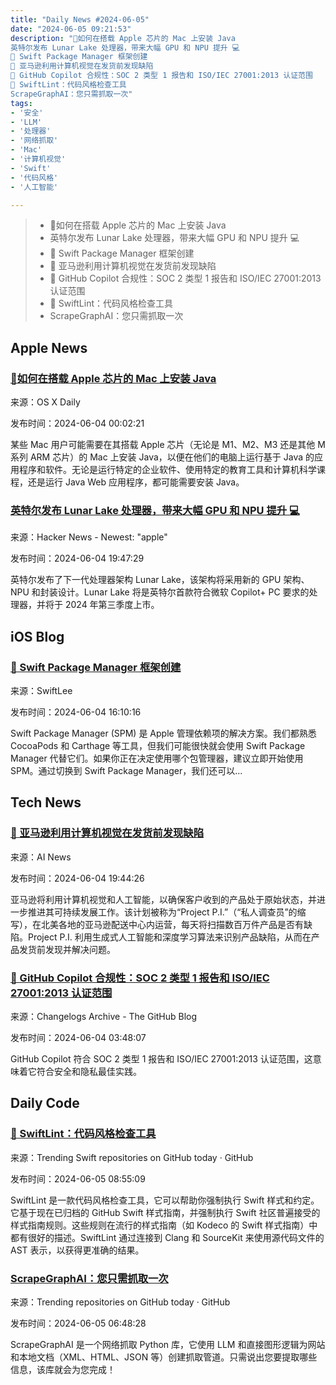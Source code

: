 ```yaml
---
title: "Daily News #2024-06-05"
date: "2024-06-05 09:21:53"
description: "🌟如何在搭载 Apple 芯片的 Mac 上安装 Java
英特尔发布 Lunar Lake 处理器，带来大幅 GPU 和 NPU 提升 💻
🌟 Swift Package Manager 框架创建
🤖 亚马逊利用计算机视觉在发货前发现缺陷
🎉 GitHub Copilot 合规性：SOC 2 类型 1 报告和 ISO/IEC 27001:2013 认证范围
🌟 SwiftLint：代码风格检查工具
ScrapeGraphAI：您只需抓取一次"
tags: 
- '安全'
- 'LLM'
- '处理器'
- '网络抓取'
- 'Mac'
- '计算机视觉'
- 'Swift'
- '代码风格'
- '人工智能'

---
```


> - 🌟如何在搭载 Apple 芯片的 Mac 上安装 Java
> - 英特尔发布 Lunar Lake 处理器，带来大幅 GPU 和 NPU 提升 💻
> - 🌟 Swift Package Manager 框架创建
> - 🤖 亚马逊利用计算机视觉在发货前发现缺陷
> - 🎉 GitHub Copilot 合规性：SOC 2 类型 1 报告和 ISO/IEC 27001:2013 认证范围
> - 🌟 SwiftLint：代码风格检查工具
> - ScrapeGraphAI：您只需抓取一次

## Apple News

### [🌟如何在搭载 Apple 芯片的 Mac 上安装 Java](https://osxdaily.com/2024/06/03/how-install-java-mac-m3-m2-m1-apple-silicon/)

来源：OS X Daily

发布时间：2024-06-04 00:02:21

某些 Mac 用户可能需要在其搭载 Apple 芯片（无论是 M1、M2、M3 还是其他 M 系列 ARM 芯片）的 Mac 上安装 Java，以便在他们的电脑上运行基于 Java 的应用程序和软件。无论是运行特定的企业软件、使用特定的教育工具和计算机科学课程，还是运行 Java Web 应用程序，都可能需要安装 Java。

### [英特尔发布 Lunar Lake 处理器，带来大幅 GPU 和 NPU 提升 💻](https://arstechnica.com/gadgets/2024/06/intels-new-lunar-lake-chips-promise-big-gpu-and-npu-upgrades-minor-cpu-boosts/)

来源：Hacker News - Newest: "apple"

发布时间：2024-06-04 19:47:29

英特尔发布了下一代处理器架构 Lunar Lake，该架构将采用新的 GPU 架构、NPU 和封装设计。Lunar Lake 将是英特尔首款符合微软 Copilot+ PC 要求的处理器，并将于 2024 年第三季度上市。

## iOS Blog

### [🌟 Swift Package Manager 框架创建](https://www.avanderlee.com/swift/creating-swift-package-manager-framework/)

来源：SwiftLee

发布时间：2024-06-04 16:10:16

Swift Package Manager (SPM) 是 Apple 管理依赖项的解决方案。我们都熟悉 CocoaPods 和 Carthage 等工具，但我们可能很快就会使用 Swift Package Manager 代替它们。如果你正在决定使用哪个包管理器，建议立即开始使用 SPM。通过切换到 Swift Package Manager，我们还可以...

## Tech News

### [🤖 亚马逊利用计算机视觉在发货前发现缺陷](https://www.artificialintelligence-news.com/2024/06/04/amazon-use-computer-vision-spot-defects-before-dispatch/)

来源：AI News

发布时间：2024-06-04 19:44:26

亚马逊将利用计算机视觉和人工智能，以确保客户收到的产品处于原始状态，并进一步推进其可持续发展工作。该计划被称为“Project P.I.”（“私人调查员”的缩写），在北美各地的亚马逊配送中心内运营，每天将扫描数百万件产品是否有缺陷。Project P.I. 利用生成式人工智能和深度学习算法来识别产品缺陷，从而在产品发货前发现并解决问题。

### [🎉 GitHub Copilot 合规性：SOC 2 类型 1 报告和 ISO/IEC 27001:2013 认证范围](https://github.blog/changelog/2024-06-03-github-copilot-compliance-soc-2-type-1-report-and-iso-iec-270012013-certification-scope)

来源：Changelogs Archive - The GitHub Blog

发布时间：2024-06-04 03:48:07

GitHub Copilot 符合 SOC 2 类型 1 报告和 ISO/IEC 27001:2013 认证范围，这意味着它符合安全和隐私最佳实践。

## Daily Code

### [🌟 SwiftLint：代码风格检查工具](https://github.com/realm/SwiftLint)

来源：Trending Swift repositories on GitHub today · GitHub

发布时间：2024-06-05 08:55:09

SwiftLint 是一款代码风格检查工具，它可以帮助你强制执行 Swift 样式和约定。它基于现在已归档的 GitHub Swift 样式指南，并强制执行 Swift 社区普遍接受的样式指南规则。这些规则在流行的样式指南（如 Kodeco 的 Swift 样式指南）中都有很好的描述。SwiftLint 通过连接到 Clang 和 SourceKit 来使用源代码文件的 AST 表示，以获得更准确的结果。

### [ScrapeGraphAI：您只需抓取一次](https://github.com/VinciGit00/Scrapegraph-ai)

来源：Trending repositories on GitHub today · GitHub

发布时间：2024-06-05 06:48:28

ScrapeGraphAI 是一个网络抓取 Python 库，它使用 LLM 和直接图形逻辑为网站和本地文档（XML、HTML、JSON 等）创建抓取管道。只需说出您要提取哪些信息，该库就会为您完成！
